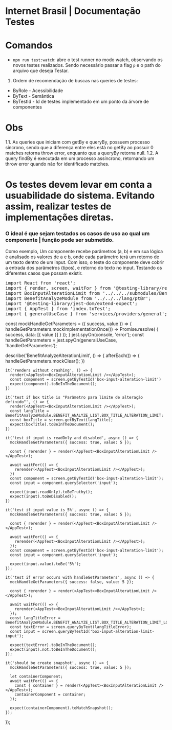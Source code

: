 # Internet Brasil | Documentação Testes

# Comandos
- `npm run test:watch`: abre o test runner no modo watch, observando os novos testes realizados. Sendo necessário passar a flag `p` e o path do arquivo que deseja Testar.

1. Ordem de recomendação de buscas nas queries de testes:
<ul>
  <li>ByRole - Acessibilidade</li>
  <li>ByText - Semântica</li>
  <li>ByTestId - Id de testes implementado em um ponto da árvore de componentes</li>
</ul>

# Obs
1.1. As queries que iniciam com getBy e queryBy, possuem processo síncrono, sendo que a diferença entre eles está no getBy ao possuir 0 matches retorna throw error, enquanto que a queryBy retorna null.
1.2. A query findBy é executada em um processo assíncrono, retornando um throw error quando não for identificado matches.

# Os testes devem levar em conta a usuabilidade do sistema. Evitando assim, realizar testes de implementações diretas.

### O ideal é que sejam testados os casos de uso ao qual um componente | função pode ser submetido.
<p>
  Como exemplo, Um componente recebe parâmetros (a, b) e em sua lógica é analisado os valores de a e b, onde cada parâmetro terá um retorno de um texto dentro de um input.
  Com isso, o teste do componente deve cobrir a entrada dos parâmetros (tipos), e retorno do texto no input. Testando os diferentes casos que possam existir.
</p>
<pre>
import React from 'react';
import { render, screen, waitFor } from '@testing-library/react';
import BoxInputAlterationLimit from '../../../submodules/BenefitAnalyzeMain/fragments/BenefitTabAnalyze/fragments/BoxInputAlterationLimit';
import BenefitAnalyzeModule from '../../../lang/ptBr';
import '@testing-library/jest-dom/extend-expect';
import { AppTest } from 'index.toTest';
import { generalUseCase } from 'services/providers/general';
</pre>
</pre>
  const mockHandleGetParameters = ({ success, value }) => {
    handleGetParameters.mockImplementationOnce(() => Promise.resolve(
    { success, data: [{ value }] }
    ));
  }
  jest.spyOn(console, 'error');
  const handleGetParameters = jest.spyOn(generalUseCase, 'handleGetParameters');

  describe('BenefitAnalyzeAlterationLimit', () => {
    afterEach(() => {
      handleGetParameters.mockClear();
    })

    it('renders without crashing', () => {
      render(<AppTest><BoxInputAlterationLimit /></AppTest>);
      const component = screen.getByTestId('box-input-alteration-limit')
      expect(component).toBeInTheDocument();
    })

    it('test if box title is "Parâmetro para limite de alteração definido"', () => {
      render(<AppTest><BoxInputAlterationLimit /></AppTest>);
      const langTitle = BenefitAnalyzeModule.BENEFIT_ANALYZE_LIST.BOX_TITLE_ALTERATION_LIMIT;
      const boxTitle = screen.getByText(langTitle);
      expect(boxTitle).toBeInTheDocument();
    })

    it('test if input is readOnly and disabled', async () => {
      mockHandleGetParameters({ success: true, value: 5 });

      const { rerender } = render(<AppTest><BoxInputAlterationLimit /></AppTest>);

      await waitFor(() => {
        rerender(<AppTest><BoxInputAlterationLimit /></AppTest>);
      })
      const component = screen.getByTestId('box-input-alteration-limit');
      const input = component.querySelector('input');

      expect(input.readOnly).toBeTruthy();
      expect(input).toBeDisabled();
    })

    it('test if input value is 5%', async () => {
      mockHandleGetParameters({ success: true, value: 5 });

      const { rerender } = render(<AppTest><BoxInputAlterationLimit /></AppTest>);

      await waitFor(() => {
        rerender(<AppTest><BoxInputAlterationLimit /></AppTest>);
      });
      const component = screen.getByTestId('box-input-alteration-limit');
      const input = component.querySelector('input');

      expect(input.value).toBe('5%');
    });

    it('test if error occurs with handleGetParameters', async () => {
      mockHandleGetParameters({ success: false, value: 5 });

      const { rerender } = render(<AppTest><BoxInputAlterationLimit /></AppTest>);

      await waitFor(() => {
        rerender(<AppTest><BoxInputAlterationLimit /></AppTest>);
      });
      const langTitleError = BenefitAnalyzeModule.BENEFIT_ANALYZE_LIST.BOX_TITLE_ALTERATION_LIMIT_LOAD_ERROR;
      const textError = screen.queryByText(langTitleError);
      const input = screen.queryByTestId('box-input-alteration-limit-input');

      expect(textError).toBeInTheDocument();
      expect(input).not.toBeInTheDocument();
    });

    it('should be create snapshot', async () => {
      mockHandleGetParameters({ success: true, value: 5 });

      let containerComponent;
      await waitFor(() => {
        const { container } = render(<AppTest><BoxInputAlterationLimit /></AppTest>);
        containerComponent = container;
      });

      expect(containerComponent).toMatchSnapshot();
    });
  });
</pre>
